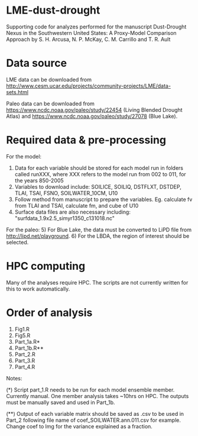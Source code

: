 # LME-dust-drought
Supporting code for analyzes performed for the manuscript Dust-Drought Nexus in the Southwestern United States: A Proxy-Model Comparison Approach by S. H. Arcusa, N. P. McKay, C. M. Carrillo and T. R. Ault 

# Data source

LME data can be downloaded from http://www.cesm.ucar.edu/projects/community-projects/LME/data-sets.html

Paleo data can be downloaded from https://www.ncdc.noaa.gov/paleo/study/22454 (Living Blended Drought Atlas) and https://www.ncdc.noaa.gov/paleo/study/27078 (Blue Lake).

# Required data & pre-processing

For the model:
1) Data for each variable should be stored for each model run in folders called runXXX, where XXX refers to the model run from 002 to 011, for the years 850-2005
2) Variables to download include: SOILICE, SOILIQ, DSTFLXT, DSTDEP, TLAI, TSAI, FSNO, SOILWATER_10CM, U10
3) Follow method from manuscript to prepare the variables. Eg. calculate fv from TLAI and TSAI, calculate fm, and cube of U10
4) Surface data files are also necessary including: "surfdata_1.9x2.5_simyr1350_c131018.nc"

For the paleo:
5) For Blue Lake, the data must be converted to LiPD file from http://lipd.net/playground.
6) For the LBDA, the region of interest should be selected.

# HPC computing

Many of the analyses require HPC. The scripts are not currently written for this to work automatically. 

# Order of analysis

1) Fig1.R
2) Fig5.R
3) Part_1a.R*
4) Part_1b.R**
4) Part_2.R
5) Part_3.R
6) Part_4.R

Notes:

(*) Script part_1.R needs to be run for each model ensemble member. Currently manual. One member analysis takes ~10hrs on HPC. The outputs must be manually saved and used in Part_1b. 
 
(**) Output of each variable matrix should be saved as .csv to be used in Part_2 following file name of coef_SOILWATER.ann.011.csv for example. Change coef to lmg for the variance explained as a fraction.
